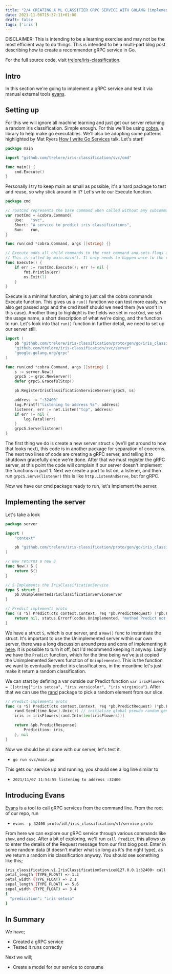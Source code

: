 ```yaml
---
title: "2/4 CREATING A ML CLASSIFIER GRPC SERVICE WITH GOLANG (implementing a server)"
date: 2021-11-06T15:37:11+01:00
draft: false
tags: ['iris']
---
```


DISCLAIMER: This is intending to be a learning exercise and may not be the most efficient way to do things. This is intended to be a multi-part blog post describing how to create a recommender gRPC service in Go.

For the full source code, visit [trelore/iris-classification](https://github.com/trelore/iris-classification).

## Intro

In this section we're going to implement a gRPC service and test it via manual external tools [evans](https://github.com/ktr0731/evans).

## Setting up

For this we will ignore all machine learning and just get our server returning a random iris classification.
Simple enough.
For this we'll be using [cobra](github.com/spf13/cobra), a library to help make go executables.
We'll also be adopting some patterns highlighted by Mat Ryers [How I write Go Services](https://www.youtube.com/watch?v=rWBSMsLG8po) talk.
Let's start!

```go
package main

import "github.com/trelore/iris-classification/svc/cmd"

func main() {
	cmd.Execute()
}
```

Personally I try to keep main as small as possible, it's a hard package to test and reuse, so why stick around in it?
Let's write our Execute function.

```go
package cmd

// rootCmd represents the base command when called without any subcommands
var rootCmd = &cobra.Command{
	Use:   "svc",
	Short: "A service to predict iris classifications",
	Run:   run,
}

func run(cmd *cobra.Command, args []string) {}

// Execute adds all child commands to the root command and sets flags appropriately.
// This is called by main.main(). It only needs to happen once to the rootCmd.
func Execute() {
	if err := rootCmd.Execute(); err != nil {
		fmt.Println(err)
		os.Exit(1)
	}
}
```

Execute is a minimal function, aiming to just call the cobra commands Execute function.
This gives us a `run()` function we can test more easily, we also get passed args and the cmd itself should we need them (we won't in this case).
Another thing to highlight is the fields we set in `rootCmd`, we set the usage name, a short description of what we're doing, and the function to run.
Let's look into that `run()` function in further detail, we need to set up our server still.

```go
import (
	pb "github.com/trelore/iris-classification/proto/gen/go/iris_classification/v1"
	"github.com/trelore/iris-classification/svc/server"
	"google.golang.org/grpc"
)

func run(cmd *cobra.Command, args []string) {
	s := server.New()
	grpcS := grpc.NewServer()
	defer grpcS.GracefulStop()

	pb.RegisterIrisClassificationServiceServer(grpcS, &s)

	address := ":32400"
	log.Printf("listening to address %s", address)
	listener, err := net.Listen("tcp", address)
	if err != nil {
		log.Fatal(err)
	}
	grpcS.Serve(listener)
}
```

The first thing we do is create a new server struct `s` (we'll get around to how that looks next), this code is in another package for separation of concerns.
The next two lines of code are creating a gRPC server, and telling it to shutdown gracefully once we're done.
After that we must register the gRPC server, at this point the code will complain if our server doesn't implement the functions in part 1.
Next we create a port to list on, a listener, and then run `grpcS.Serve(listener)` this is like `http.ListenAndServe`, but for gRPC.

Now we have our cmd package ready to run, let's implement the server.

## Implementing the server

Let's take a look

```go
package server

import (
	"context"

	pb "github.com/trelore/iris-classification/proto/gen/go/iris_classification/v1"
)

// New returns a new S
func New() S {
	return S{}
}

// S Implements the IrisClassificationService
type S struct {
	pb.UnimplementedIrisClassificationServiceServer
}

// Predict implements proto
func (s *S) Predict(ctx context.Context, req *pb.PredictRequest) (*pb.PredictResponse, error) {
	return nil, status.Errorf(codes.Unimplemented, "method Predict not implemented")
}

```

We have a struct `S`, which is our server, and a `New()` func to instantiate the struct. 
It's important to use the Unimplemented server within our own server, there was a long discussion around pros and cons of implementing it [here](https://github.com/grpc/grpc-go/issues/3669).
It is possible to turn it off, but I'd recommend keeping it anyway.
Lastly we have the `Predict` function, which for the time being we've just copied the Unimplemented Servers function of `Unimplemented`.
This is the function we want to eventually predict iris classifications, in the meantime let's just make it return a random classification.

We can start by defining a var outside our Predict function `var irisFlowers = []string{"iris setosa", "iris versicolor", "iris virginica"}`.
After that we can use the [rand](https://pkg.go.dev/math/rand) package to pick a random element from our slice.

```go
// Predict implements proto
func (s *S) Predict(ctx context.Context, req *pb.PredictRequest) (*pb.PredictResponse, error) {
	rand.Seed(time.Now().Unix()) // initialize global pseudo random generator
	iris := irisFlowers[rand.Intn(len(irisFlowers))]

	return &pb.PredictResponse{
		Predicition: iris,
	}, nil
}
```

Now we should be all done with our server, let's test it.
- `go run svc/main.go`

This gets our service up and running, you should see a log line similar to
- `2021/11/07 11:54:55 listening to address :32400`

## Introducing Evans

[Evans](https://github.com/ktr0731/evans) is a tool to call gRPC services from the command line.
From the root of our repo, run 
- `evans -p 32400 proto/idl/iris_classification/v1/service.proto`

From here we can explore our gRPC service through various commands like `show`, and `desc`. 
After a bit of exploring, we'll run `call Predict`, this allows us to enter the details of the Request message from our first blog post.
Enter in some random data (it doesn't matter what so long as it's the right type), as we return a random iris classification anyway.
You should see something like this;

```sh
iris_classification.v1.IrisClassificationService@127.0.0.1:32400> call Predict
petal_length (TYPE_FLOAT) => 1.3
petal_width (TYPE_FLOAT) => 2.1
sepal_length (TYPE_FLOAT) => 5.6
sepal_width (TYPE_FLOAT) => 3.4
{
  "predicition": "iris setosa"
}
```

## In Summary
We have;

- Created a gRPC service
- Tested it runs correctly

Next we will;
- Create a model for our service to consume
